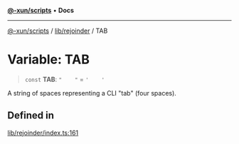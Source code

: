 [**@-xun/scripts**](../../../README.md) • **Docs**

***

[@-xun/scripts](../../../README.md) / [lib/rejoinder](../README.md) / TAB

# Variable: TAB

> `const` **TAB**: `"    "` = `'    '`

A string of spaces representing a CLI "tab" (four spaces).

## Defined in

[lib/rejoinder/index.ts:161](https://github.com/Xunnamius/xscripts/blob/ce701f3d57da9f82ee0036320bc62d5c51233011/lib/rejoinder/index.ts#L161)
